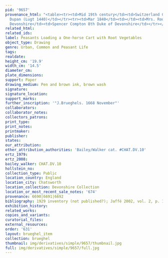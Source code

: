 ```yaml
---
pid: '9657'
provenance_html: "<table><tr><td>Mid 19th century</td><td>Switzerland Geneva</td><td>Jules
  Dupan (Lugt 1440)</td></tr><tr><td>Mar 1840</td><td></td><td>Mrs. Roose Grange Mill</td></tr><tr><td>1896</td><td>England
  Devonshire</td><td>Spencer Compton 8th Duke of Devonshire</td></tr></table>"
related_html: 
related_ids: 
label: Peasants Loading a One-horse Cart with Root Vegetables
object_type: Drawing
genre: Urban, Common and Peasant Life
tags: 
realdate: 
height_cm: '19.9'
width_cm: '14.5'
diameter_cm: 
plate_dimensions: 
support: Paper
drawing_medium: Pen and brown ink, brown wash
signature: 
signature_location: 
support_marks: 
further_inscription: '"J.Brueghels. 1668 November"'
collaborators: 
collaborator_notes: 
collectors_patrons: 
print_type: 
print_notes: 
printmaker: 
publisher: 
states: 
our_attribution: 
other_attribution_authorities: 'Bailey/Walker cat. #CHAT.DV.10'
ertz_1979: 
ertz_2008: 
bailey_walker: CHAT.DV.10
hollstein_no: 
collection_type: Public
location_country: England
location_city: Chatsworth
location_collection: Devonshire Collection
location_or_most_recent_sale_notes: '674'
provenance: 6690|6691|6692
bibliography: 1929 inventory (not published?); Jaffé 2002, vol. 2, p. 185, nr. 1174
exhibition_history: 
related_works: 
copies_and_variants: 
curatorial_files: 
external_resources: 
order: '631'
layout: brueghel_item
collection: brueghel
thumbnail: img/derivatives/simple/9657/thumbnail.jpg
full: img/derivatives/simple/9657/full.jpg
---
```

